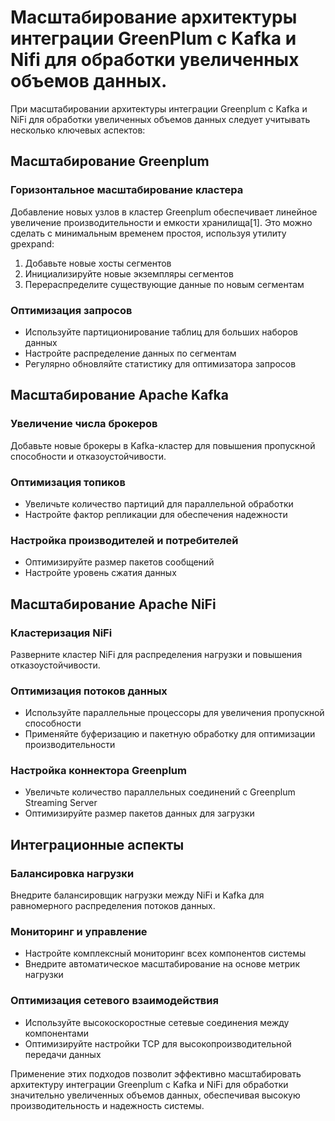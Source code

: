 # Масштабирование архитектуры интеграции GreenPlum с Kafka и Nifi для обработки увеличенных объемов данных.

При масштабировании архитектуры интеграции Greenplum с Kafka и NiFi для обработки увеличенных объемов данных следует учитывать несколько ключевых аспектов:

## Масштабирование Greenplum

### Горизонтальное масштабирование кластера

Добавление новых узлов в кластер Greenplum обеспечивает линейное увеличение производительности и емкости хранилища[1]. Это можно сделать с минимальным временем простоя, используя утилиту gpexpand:

1. Добавьте новые хосты сегментов
2. Инициализируйте новые экземпляры сегментов
3. Перераспределите существующие данные по новым сегментам

### Оптимизация запросов

- Используйте партиционирование таблиц для больших наборов данных
- Настройте распределение данных по сегментам
- Регулярно обновляйте статистику для оптимизатора запросов

## Масштабирование Apache Kafka

### Увеличение числа брокеров

Добавьте новые брокеры в Kafka-кластер для повышения пропускной способности и отказоустойчивости.

### Оптимизация топиков

- Увеличьте количество партиций для параллельной обработки
- Настройте фактор репликации для обеспечения надежности

### Настройка производителей и потребителей

- Оптимизируйте размер пакетов сообщений
- Настройте уровень сжатия данных

## Масштабирование Apache NiFi

### Кластеризация NiFi

Разверните кластер NiFi для распределения нагрузки и повышения отказоустойчивости.

### Оптимизация потоков данных

- Используйте параллельные процессоры для увеличения пропускной способности
- Применяйте буферизацию и пакетную обработку для оптимизации производительности

### Настройка коннектора Greenplum

- Увеличьте количество параллельных соединений с Greenplum Streaming Server
- Оптимизируйте размер пакетов данных для загрузки

## Интеграционные аспекты

### Балансировка нагрузки

Внедрите балансировщик нагрузки между NiFi и Kafka для равномерного распределения потоков данных.

### Мониторинг и управление

- Настройте комплексный мониторинг всех компонентов системы
- Внедрите автоматическое масштабирование на основе метрик нагрузки

### Оптимизация сетевого взаимодействия

- Используйте высокоскоростные сетевые соединения между компонентами
- Оптимизируйте настройки TCP для высокопроизводительной передачи данных

Применение этих подходов позволит эффективно масштабировать архитектуру интеграции Greenplum с Kafka и NiFi для обработки значительно увеличенных объемов данных, обеспечивая высокую производительность и надежность системы.
